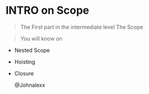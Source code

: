 # INTRO on Scope

> The First part in the intermediate level
        The Scope

> You will know on
    
-   Nested Scope
-   Hoisting
-   Closure  
    

    @Johnalexx